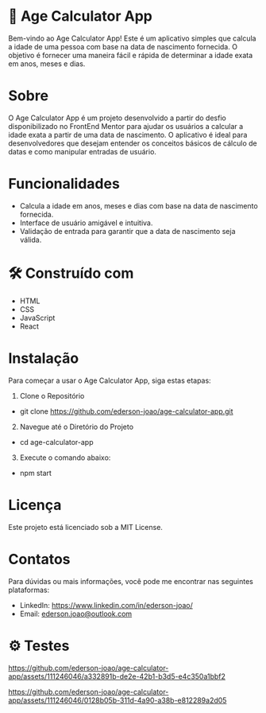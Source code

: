 # :rocket: Age Calculator App
Bem-vindo ao Age Calculator App! Este é um aplicativo simples que calcula a idade de uma pessoa com base na data de nascimento fornecida. O objetivo é fornecer uma maneira fácil e rápida de determinar a idade exata em anos, meses e dias.

# Sobre
O Age Calculator App é um projeto desenvolvido a partir do desfio disponibilizado no FrontEnd Mentor para ajudar os usuários a calcular a idade exata a partir de uma data de nascimento. O aplicativo é ideal para desenvolvedores que desejam entender os conceitos básicos de cálculo de datas e como manipular entradas de usuário.

# Funcionalidades
* Calcula a idade em anos, meses e dias com base na data de nascimento fornecida.
* Interface de usuário amigável e intuitiva.
* Validação de entrada para garantir que a data de nascimento seja válida.

# :hammer_and_wrench: Construído com
* HTML
* CSS 
* JavaScript
* React

# Instalação
Para começar a usar o Age Calculator App, siga estas etapas:

1. Clone o Repositório
* git clone https://github.com/ederson-joao/age-calculator-app.git

2. Navegue até o Diretório do Projeto
* cd age-calculator-app

3. Execute o comando abaixo:
* npm start

# Licença
Este projeto está licenciado sob a MIT License.

# Contatos
Para dúvidas ou mais informações, você pode me encontrar nas seguintes plataformas:

* LinkedIn: https://www.linkedin.com/in/ederson-joao/
* Email: ederson.joao@outlook.com

# :gear: Testes

https://github.com/ederson-joao/age-calculator-app/assets/111246046/a332891b-de2e-42b1-b3d5-e4c350a1bbf2

https://github.com/ederson-joao/age-calculator-app/assets/111246046/0128b05b-311d-4a90-a38b-e812289a2d05

